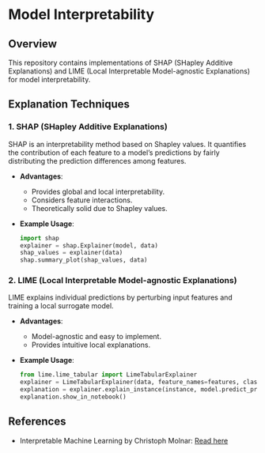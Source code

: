 # Model Interpretability

## Overview
This repository contains implementations of SHAP (SHapley Additive Explanations) and LIME (Local Interpretable Model-agnostic Explanations) for model interpretability.
## Explanation Techniques

### 1. SHAP (SHapley Additive Explanations)
SHAP is an interpretability method based on Shapley values. It quantifies the contribution of each feature to a model’s predictions by fairly distributing the prediction differences among features.

- **Advantages**:
  - Provides global and local interpretability.
  - Considers feature interactions.
  - Theoretically solid due to Shapley values.

- **Example Usage**:
  ```python
  import shap
  explainer = shap.Explainer(model, data)
  shap_values = explainer(data)
  shap.summary_plot(shap_values, data)
  ```

### 2. LIME (Local Interpretable Model-agnostic Explanations)
LIME explains individual predictions by perturbing input features and training a local surrogate model.

- **Advantages**:
  - Model-agnostic and easy to implement.
  - Provides intuitive local explanations.

- **Example Usage**:
  ```python
  from lime.lime_tabular import LimeTabularExplainer
  explainer = LimeTabularExplainer(data, feature_names=features, class_names=classes, mode='classification')
  explanation = explainer.explain_instance(instance, model.predict_proba)
  explanation.show_in_notebook()
  ```

## References
- Interpretable Machine Learning by Christoph Molnar: [Read here](https://christophm.github.io/interpretable-ml-book/preface-by-the-author.html)
